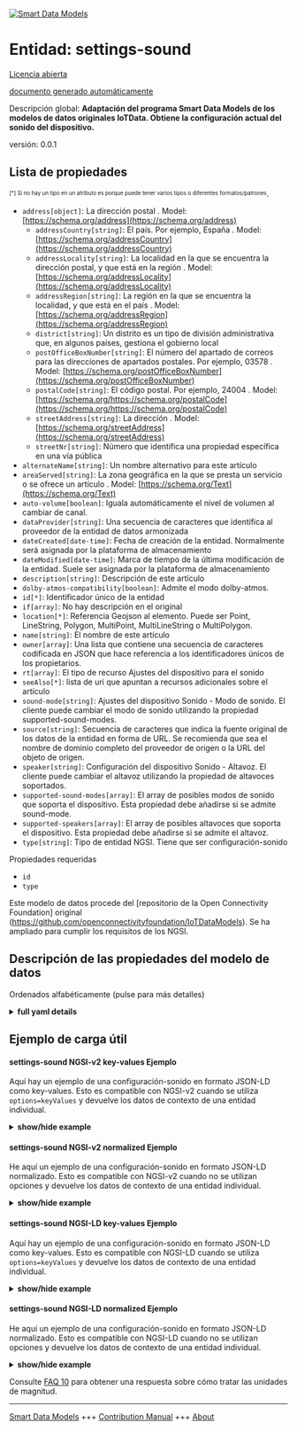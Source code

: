 <!-- 10-Header -->    
[![Smart Data Models](https://smartdatamodels.org/wp-content/uploads/2022/01/SmartDataModels_logo.png "Logo")](https://smartdatamodels.org)    
Entidad: settings-sound    
=======================<!-- /10-Header -->    
<!-- 15-License -->    
[Licencia abierta](https://github.com/smart-data-models//dataModel.OCF/blob/master/settings-sound/LICENSE.md)    
[documento generado automáticamente](https://docs.google.com/presentation/d/e/2PACX-1vTs-Ng5dIAwkg91oTTUdt8ua7woBXhPnwavZ0FxgR8BsAI_Ek3C5q97Nd94HS8KhP-r_quD4H0fgyt3/pub?start=false&loop=false&delayms=3000#slide=id.gb715ace035_0_60)    
<!-- /15-License -->    
<!-- 20-Description -->    
Descripción global: **Adaptación del programa Smart Data Models de los modelos de datos originales IoTData. Obtiene la configuración actual del sonido del dispositivo.**    
versión: 0.0.1    
<!-- /20-Description -->    
<!-- 30-PropertiesList -->    
## Lista de propiedades    
<sup><sub>[*] Si no hay un tipo en un atributo es porque puede tener varios tipos o diferentes formatos/patrones</sub></sup>.    
- `address[object]`: La dirección postal  . Model: [https://schema.org/address](https://schema.org/address)	- `addressCountry[string]`: El país. Por ejemplo, España  . Model: [https://schema.org/addressCountry](https://schema.org/addressCountry)    
	- `addressLocality[string]`: La localidad en la que se encuentra la dirección postal, y que está en la región  . Model: [https://schema.org/addressLocality](https://schema.org/addressLocality)    
	- `addressRegion[string]`: La región en la que se encuentra la localidad, y que está en el país  . Model: [https://schema.org/addressRegion](https://schema.org/addressRegion)    
	- `district[string]`: Un distrito es un tipo de división administrativa que, en algunos países, gestiona el gobierno local      
	- `postOfficeBoxNumber[string]`: El número del apartado de correos para las direcciones de apartados postales. Por ejemplo, 03578  . Model: [https://schema.org/postOfficeBoxNumber](https://schema.org/postOfficeBoxNumber)    
	- `postalCode[string]`: El código postal. Por ejemplo, 24004  . Model: [https://schema.org/https://schema.org/postalCode](https://schema.org/https://schema.org/postalCode)    
	- `streetAddress[string]`: La dirección  . Model: [https://schema.org/streetAddress](https://schema.org/streetAddress)    
	- `streetNr[string]`: Número que identifica una propiedad específica en una vía pública      
- `alternateName[string]`: Un nombre alternativo para este artículo  - `areaServed[string]`: La zona geográfica en la que se presta un servicio o se ofrece un artículo  . Model: [https://schema.org/Text](https://schema.org/Text)- `auto-volume[boolean]`: Iguala automáticamente el nivel de volumen al cambiar de canal.  - `dataProvider[string]`: Una secuencia de caracteres que identifica al proveedor de la entidad de datos armonizada  - `dateCreated[date-time]`: Fecha de creación de la entidad. Normalmente será asignada por la plataforma de almacenamiento  - `dateModified[date-time]`: Marca de tiempo de la última modificación de la entidad. Suele ser asignada por la plataforma de almacenamiento  - `description[string]`: Descripción de este artículo  - `dolby-atmos-compatibility[boolean]`: Admite el modo dolby-atmos.  - `id[*]`: Identificador único de la entidad  - `if[array]`: No hay descripción en el original  - `location[*]`: Referencia Geojson al elemento. Puede ser Point, LineString, Polygon, MultiPoint, MultiLineString o MultiPolygon.  - `name[string]`: El nombre de este artículo  - `owner[array]`: Una lista que contiene una secuencia de caracteres codificada en JSON que hace referencia a los identificadores únicos de los propietarios.  - `rt[array]`: El tipo de recurso Ajustes del dispositivo para el sonido  - `seeAlso[*]`: lista de uri que apuntan a recursos adicionales sobre el artículo  - `sound-mode[string]`: Ajustes del dispositivo Sonido - Modo de sonido. El cliente puede cambiar el modo de sonido utilizando la propiedad supported-sound-modes.  - `source[string]`: Secuencia de caracteres que indica la fuente original de los datos de la entidad en forma de URL. Se recomienda que sea el nombre de dominio completo del proveedor de origen o la URL del objeto de origen.  - `speaker[string]`: Configuración del dispositivo Sonido - Altavoz. El cliente puede cambiar el altavoz utilizando la propiedad de altavoces soportados.  - `supported-sound-modes[array]`: El array de posibles modos de sonido que soporta el dispositivo. Esta propiedad debe añadirse si se admite sound-mode.  - `supported-speakers[array]`: El array de posibles altavoces que soporta el dispositivo. Esta propiedad debe añadirse si se admite el altavoz.  - `type[string]`: Tipo de entidad NGSI. Tiene que ser configuración-sonido  <!-- /30-PropertiesList -->    
<!-- 35-RequiredProperties -->    
Propiedades requeridas    
- `id`  - `type`  <!-- /35-RequiredProperties -->    
<!-- 40-RequiredProperties -->    
Este modelo de datos procede del [repositorio de la Open Connectivity Foundation] original (https://github.com/openconnectivityfoundation/IoTDataModels). Se ha ampliado para cumplir los requisitos de los NGSI.    
<!-- /40-RequiredProperties -->    
<!-- 50-DataModelHeader -->    
## Descripción de las propiedades del modelo de datos    
Ordenados alfabéticamente (pulse para más detalles)    
<!-- /50-DataModelHeader -->    
<!-- 60-ModelYaml -->    
<details><summary><strong>full yaml details</strong></summary>      
```yaml    
settings-sound:      
  description: Smart Data Models Program adaptation of the original IoTData data Models. Gets current device sound settings.      
  properties:      
    address:      
      description: The mailing address      
      properties:      
        addressCountry:      
          description: 'The country. For example, Spain'      
          type: string      
          x-ngsi:      
            model: https://schema.org/addressCountry      
            type: Property      
        addressLocality:      
          description: 'The locality in which the street address is, and which is in the region'      
          type: string      
          x-ngsi:      
            model: https://schema.org/addressLocality      
            type: Property      
        addressRegion:      
          description: 'The region in which the locality is, and which is in the country'      
          type: string      
          x-ngsi:      
            model: https://schema.org/addressRegion      
            type: Property      
        district:      
          description: 'A district is a type of administrative division that, in some countries, is managed by the local government'      
          type: string      
          x-ngsi:      
            type: Property      
        postOfficeBoxNumber:      
          description: 'The post office box number for PO box addresses. For example, 03578'      
          type: string      
          x-ngsi:      
            model: https://schema.org/postOfficeBoxNumber      
            type: Property      
        postalCode:      
          description: 'The postal code. For example, 24004'      
          type: string      
          x-ngsi:      
            model: https://schema.org/https://schema.org/postalCode      
            type: Property      
        streetAddress:      
          description: The street address      
          type: string      
          x-ngsi:      
            model: https://schema.org/streetAddress      
            type: Property      
        streetNr:      
          description: Number identifying a specific property on a public street      
          type: string      
          x-ngsi:      
            type: Property      
      type: object      
      x-ngsi:      
        model: https://schema.org/address      
        type: Property      
    alternateName:      
      description: An alternative name for this item      
      type: string      
      x-ngsi:      
        type: Property      
    areaServed:      
      description: The geographic area where a service or offered item is provided      
      type: string      
      x-ngsi:      
        model: https://schema.org/Text      
        type: Property      
    auto-volume:      
      description: Automatically equalizes the volume level when switching to antother channel.      
      type: boolean      
      x-ngsi:      
        type: Property      
    dataProvider:      
      description: A sequence of characters identifying the provider of the harmonised data entity      
      type: string      
      x-ngsi:      
        type: Property      
    dateCreated:      
      description: Entity creation timestamp. This will usually be allocated by the storage platform      
      format: date-time      
      type: string      
      x-ngsi:      
        type: Property      
    dateModified:      
      description: Timestamp of the last modification of the entity. This will usually be allocated by the storage platform      
      format: date-time      
      type: string      
      x-ngsi:      
        type: Property      
    description:      
      description: A description of this item      
      type: string      
      x-ngsi:      
        type: Property      
    dolby-atmos-compatibility:      
      description: Supports dolby-atmos mode.      
      type: boolean      
      x-ngsi:      
        type: Property      
    id:      
      anyOf:      
        - description: Identifier format of any NGSI entity      
          maxLength: 256      
          minLength: 1      
          pattern: ^[\w\-\.\{\}\$\+\*\[\]`|~^@!,:\\]+$      
          type: string      
          x-ngsi:      
            type: Property      
        - description: Identifier format of any NGSI entity      
          format: uri      
          type: string      
          x-ngsi:      
            type: Property      
      description: Unique identifier of the entity      
      x-ngsi:      
        type: Property      
    if:      
      description: No description is available in the original      
      items:      
        enum:      
          - oic.if.rw      
          - oic.if.baseline      
        type: string      
      minItems: 2      
      readOnly: true      
      type: array      
      uniqueItems: true      
      x-ngsi:      
        type: Property      
    location:      
      description: 'Geojson reference to the item. It can be Point, LineString, Polygon, MultiPoint, MultiLineString or MultiPolygon'      
      oneOf:      
        - description: Geojson reference to the item. Point      
          properties:      
            bbox:      
              items:      
                type: number      
              minItems: 4      
              type: array      
            coordinates:      
              items:      
                type: number      
              minItems: 2      
              type: array      
            type:      
              enum:      
                - Point      
              type: string      
          required:      
            - type      
            - coordinates      
          title: GeoJSON Point      
          type: object      
          x-ngsi:      
            type: GeoProperty      
        - description: Geojson reference to the item. LineString      
          properties:      
            bbox:      
              items:      
                type: number      
              minItems: 4      
              type: array      
            coordinates:      
              items:      
                items:      
                  type: number      
                minItems: 2      
                type: array      
              minItems: 2      
              type: array      
            type:      
              enum:      
                - LineString      
              type: string      
          required:      
            - type      
            - coordinates      
          title: GeoJSON LineString      
          type: object      
          x-ngsi:      
            type: GeoProperty      
        - description: Geojson reference to the item. Polygon      
          properties:      
            bbox:      
              items:      
                type: number      
              minItems: 4      
              type: array      
            coordinates:      
              items:      
                items:      
                  items:      
                    type: number      
                  minItems: 2      
                  type: array      
                minItems: 4      
                type: array      
              type: array      
            type:      
              enum:      
                - Polygon      
              type: string      
          required:      
            - type      
            - coordinates      
          title: GeoJSON Polygon      
          type: object      
          x-ngsi:      
            type: GeoProperty      
        - description: Geojson reference to the item. MultiPoint      
          properties:      
            bbox:      
              items:      
                type: number      
              minItems: 4      
              type: array      
            coordinates:      
              items:      
                items:      
                  type: number      
                minItems: 2      
                type: array      
              type: array      
            type:      
              enum:      
                - MultiPoint      
              type: string      
          required:      
            - type      
            - coordinates      
          title: GeoJSON MultiPoint      
          type: object      
          x-ngsi:      
            type: GeoProperty      
        - description: Geojson reference to the item. MultiLineString      
          properties:      
            bbox:      
              items:      
                type: number      
              minItems: 4      
              type: array      
            coordinates:      
              items:      
                items:      
                  items:      
                    type: number      
                  minItems: 2      
                  type: array      
                minItems: 2      
                type: array      
              type: array      
            type:      
              enum:      
                - MultiLineString      
              type: string      
          required:      
            - type      
            - coordinates      
          title: GeoJSON MultiLineString      
          type: object      
          x-ngsi:      
            type: GeoProperty      
        - description: Geojson reference to the item. MultiLineString      
          properties:      
            bbox:      
              items:      
                type: number      
              minItems: 4      
              type: array      
            coordinates:      
              items:      
                items:      
                  items:      
                    items:      
                      type: number      
                    minItems: 2      
                    type: array      
                  minItems: 4      
                  type: array      
                type: array      
              type: array      
            type:      
              enum:      
                - MultiPolygon      
              type: string      
          required:      
            - type      
            - coordinates      
          title: GeoJSON MultiPolygon      
          type: object      
          x-ngsi:      
            type: GeoProperty      
      x-ngsi:      
        type: GeoProperty      
    name:      
      description: The name of this item      
      type: string      
      x-ngsi:      
        type: Property      
    owner:      
      description: A List containing a JSON encoded sequence of characters referencing the unique Ids of the owner(s)      
      items:      
        anyOf:      
          - description: Identifier format of any NGSI entity      
            maxLength: 256      
            minLength: 1      
            pattern: ^[\w\-\.\{\}\$\+\*\[\]`|~^@!,:\\]+$      
            type: string      
            x-ngsi:      
              type: Property      
          - description: Identifier format of any NGSI entity      
            format: uri      
            type: string      
            x-ngsi:      
              type: Property      
        description: Unique identifier of the entity      
        x-ngsi:      
          type: Property      
      type: array      
      x-ngsi:      
        type: Property      
    rt:      
      description: The Resource Type of Device Settings for sound      
      items:      
        enum:      
          - oic.r.settings.sound      
        type: string      
      minItems: 1      
      readOnly: true      
      type: array      
      uniqueItems: true      
      x-ngsi:      
        type: Property      
    seeAlso:      
      description: list of uri pointing to additional resources about the item      
      oneOf:      
        - items:      
            format: uri      
            type: string      
          minItems: 1      
          type: array      
        - format: uri      
          type: string      
      x-ngsi:      
        type: Property      
    sound-mode:      
      description: Device Settings Sound - Sound Mode. Client can change sound-mode using supported-sound-modes property.      
      type: string      
      x-ngsi:      
        type: Property      
    source:      
      description: 'A sequence of characters giving the original source of the entity data as a URL. Recommended to be the fully qualified domain name of the source provider, or the URL to the source object'      
      type: string      
      x-ngsi:      
        type: Property      
    speaker:      
      description: Device Settings Sound - Speaker. Client can change speaker using supported-speakers property.      
      type: string      
      x-ngsi:      
        type: Property      
    supported-sound-modes:      
      description: The array of possible sound modes the device supports. This property should be added if sound-mode is supported.      
      items:      
        type: string      
      minItems: 1      
      readOnly: true      
      type: array      
      x-ngsi:      
        type: Property      
    supported-speakers:      
      description: The array of possible speakers the device supports. This property should be added if speaker is supported.      
      items:      
        type: string      
      minItems: 1      
      readOnly: true      
      type: array      
      x-ngsi:      
        type: Property      
    type:      
      description: NGSI entity type. It has to be settings-sound      
      enum:      
        - settings-sound      
      type: string      
      x-ngsi:      
        type: Property      
  required:      
    - id      
    - type      
  type: object      
  x-derived-from: https://github.com/OpenInterConnect/IoTDataModels/blob/master/settings-soundResURI.swagger.json      
  x-disclaimer: 'Redistribution and use in source and binary forms, with or without modification, are permitted  provided that the license conditions are met. Copyleft (c) 2022 Contributors to Smart Data Models Program'      
  x-license-url: https://github.com/smart-data-models/dataModel.OCF/blob/master/settings-sound/LICENSE.md      
  x-model-schema: https://smart-data-models.github.io/dataModel.IoTDataModels/settings-sound/schema.json      
  x-model-tags: OCF      
  x-version: 0.0.1      
```    
</details>      
<!-- /60-ModelYaml -->    
<!-- 70-MiddleNotes -->    
<!-- /70-MiddleNotes -->    
<!-- 80-Examples -->    
## Ejemplo de carga útil    
#### settings-sound NGSI-v2 key-values Ejemplo    
Aquí hay un ejemplo de una configuración-sonido en formato JSON-LD como key-values. Esto es compatible con NGSI-v2 cuando se utiliza `options=keyValues` y devuelve los datos de contexto de una entidad individual.    
<details><summary><strong>show/hide example</strong></summary>      
```json  
{  
  "id": "urn:ngsi-ld:settings-sound:id:FEOR:54068496",  
  "dateCreated": "1980-08-26T09:43:11Z",  
  "dateModified": "2006-05-19T00:55:48Z",  
  "source": "Important position share care same sea. Argue internatio",  
  "name": "Authority within mouth work shoulder. Tree news seem black all police.",  
  "alternateName": "Daughter media increase half behind decide leave. Customer modern prevent weight kitchen where recent perhaps.",  
  "description": "Give continue almost foreign skill same eye. Clear heavy house use food.",  
  "dataProvider": "Order bar garden make population. Particularly end down career well agent kitchen country. Military he choice character.",  
  "owner": [  
    "urn:ngsi-ld:settings-sound:items:ASBD:54571276",  
    "urn:ngsi-ld:settings-sound:items:GAGW:59069925"  
  ],  
  "seeAlso": [  
    "urn:ngsi-ld:settings-sound:items:EDDJ:79167522"  
  ],  
  "location": {  
    "type": "Point",  
    "coordinates": [  
      53.9771575,  
      -164.350245  
    ]  
  },  
  "address": {  
    "streetAddress": "By health walk production television happen. Strategy everybody fall reason so. Space city within and bit reveal gas.",  
    "addressLocality": "South minute friend. Buy finish yet say class.",  
    "addressRegion": "National half way enter. Single redu",  
    "addressCountry": "Throughout send share room PM tell. Music",  
    "postalCode": "Front southern each class act can. Least discover involve maybe.",  
    "postOfficeBoxNumber": "Since hot spring only president manage whole. Suggest item find moment else you recently ready.",  
    "streetNr": "Occur a white recognize attack political. Sell difficult these gun.",  
    "district": "Seek career green p"  
  },  
  "areaServed": "Budget",  
  "rt": [  
    "oic.r.settings.sound"  
  ],  
  "if": [  
    "oic.if.baseline",  
    "oic.if.rw"  
  ],  
  "speaker": "Long great expert Democrat visit for later. Floor world serious case light product.",  
  "supported-speakers": [  
    "Degree between number theory western real. Very data election sell of stay style."  
  ],  
  "sound-mode": "Make production within authority.",  
  "supported-sound-modes": [  
    "Stand bed little month car suffer. Soon summer bit. Certain final trouble you however reflect skill activity. Wonder trouble "  
  ],  
  "auto-volume": true,  
  "dolby-atmos-compatibility": false,  
  "type": "settings-sound"  
}  
```  
</details>    
#### settings-sound NGSI-v2 normalized Ejemplo    
He aquí un ejemplo de una configuración-sonido en formato JSON-LD normalizado. Esto es compatible con NGSI-v2 cuando no se utilizan opciones y devuelve los datos de contexto de una entidad individual.    
<details><summary><strong>show/hide example</strong></summary>      
```json  
{  
  "id": "urn:ngsi-ld:settings-sound:id:FEOR:54068496",  
  "dateCreated": {  
    "type": "DateTime",  
    "value": "1980-08-26T09:43:11Z"  
  },  
  "dateModified": {  
    "type": "DateTime",  
    "value": "2006-05-19T00:55:48Z"  
  },  
  "source": {  
    "type": "Text",  
    "value": "Important position share care same sea. Argue internatio"  
  },  
  "name": {  
    "type": "Text",  
    "value": "Authority within mouth work shoulder. Tree news seem black all police."  
  },  
  "alternateName": {  
    "type": "Text",  
    "value": "Daughter media increase half behind decide leave. Customer modern prevent weight kitchen where recent perhaps."  
  },  
  "description": {  
    "type": "Text",  
    "value": "Give continue almost foreign skill same eye. Clear heavy house use food."  
  },  
  "dataProvider": {  
    "type": "Text",  
    "value": "Order bar garden make population. Particularly end down career well agent kitchen country. Military he choice character."  
  },  
  "owner": {  
    "type": "StructuredValue",  
    "value": [  
      "urn:ngsi-ld:settings-sound:items:ASBD:54571276",  
      "urn:ngsi-ld:settings-sound:items:GAGW:59069925"  
    ]  
  },  
  "seeAlso": {  
    "type": "StructuredValue",  
    "value": [  
      "urn:ngsi-ld:settings-sound:items:EDDJ:79167522"  
    ]  
  },  
  "location": {  
    "type": "geo:json",  
    "value": {  
      "type": "Point",  
      "coordinates": [  
        53.9771575,  
        -164.350245  
      ]  
    }  
  },  
  "address": {  
    "type": "StructuredValue",  
    "value": {  
      "streetAddress": "By health walk production television happen. Strategy everybody fall reason so. Space city within and bit reveal gas.",  
      "addressLocality": "South minute friend. Buy finish yet say class.",  
      "addressRegion": "National half way enter. Single redu",  
      "addressCountry": "Throughout send share room PM tell. Music",  
      "postalCode": "Front southern each class act can. Least discover involve maybe.",  
      "postOfficeBoxNumber": "Since hot spring only president manage whole. Suggest item find moment else you recently ready.",  
      "streetNr": "Occur a white recognize attack political. Sell difficult these gun.",  
      "district": "Seek career green p"  
    }  
  },  
  "areaServed": {  
    "type": "Text",  
    "value": "Budget"  
  },  
  "rt": {  
    "type": "StructuredValue",  
    "value": [  
      "oic.r.settings.sound"  
    ]  
  },  
  "if": {  
    "type": "StructuredValue",  
    "value": [  
      "oic.if.baseline",  
      "oic.if.rw"  
    ]  
  },  
  "speaker": {  
    "type": "Text",  
    "value": "Long great expert Democrat visit for later. Floor world serious case light product."  
  },  
  "supported-speakers": {  
    "type": "StructuredValue",  
    "value": [  
      "Degree between number theory western real. Very data election sell of stay style."  
    ]  
  },  
  "sound-mode": {  
    "type": "Text",  
    "value": "Make production within authority."  
  },  
  "supported-sound-modes": {  
    "type": "StructuredValue",  
    "value": [  
      "Stand bed little month car suffer. Soon summer bit. Certain final trouble you however reflect skill activity. Wonder trouble "  
    ]  
  },  
  "auto-volume": {  
    "type": "Boolean",  
    "value": true  
  },  
  "dolby-atmos-compatibility": {  
    "type": "Boolean",  
    "value": false  
  },  
  "type": "settings-sound"  
}  
```  
</details>    
#### settings-sound NGSI-LD key-values Ejemplo    
Aquí hay un ejemplo de una configuración-sonido en formato JSON-LD como key-values. Esto es compatible con NGSI-LD cuando se utiliza `options=keyValues` y devuelve los datos de contexto de una entidad individual.    
<details><summary><strong>show/hide example</strong></summary>      
```json  
{  
  "id": "urn:ngsi-ld:settings-sound:id:FEOR:54068496",  
  "dateCreated": "1980-08-26T09:43:11Z",  
  "dateModified": "2006-05-19T00:55:48Z",  
  "source": "Important position share care same sea. Argue internatio",  
  "name": "Authority within mouth work shoulder. Tree news seem black all police.",  
  "alternateName": "Daughter media increase half behind decide leave. Customer modern prevent weight kitchen where recent perhaps.",  
  "description": "Give continue almost foreign skill same eye. Clear heavy house use food.",  
  "dataProvider": "Order bar garden make population. Particularly end down career well agent kitchen country. Military he choice character.",  
  "owner": [  
    "urn:ngsi-ld:settings-sound:items:ASBD:54571276",  
    "urn:ngsi-ld:settings-sound:items:GAGW:59069925"  
  ],  
  "seeAlso": [  
    "urn:ngsi-ld:settings-sound:items:EDDJ:79167522"  
  ],  
  "location": {  
    "type": "Point",  
    "coordinates": [  
      53.9771575,  
      -164.350245  
    ]  
  },  
  "address": {  
    "streetAddress": "By health walk production television happen. Strategy everybody fall reason so. Space city within and bit reveal gas.",  
    "addressLocality": "South minute friend. Buy finish yet say class.",  
    "addressRegion": "National half way enter. Single redu",  
    "addressCountry": "Throughout send share room PM tell. Music",  
    "postalCode": "Front southern each class act can. Least discover involve maybe.",  
    "postOfficeBoxNumber": "Since hot spring only president manage whole. Suggest item find moment else you recently ready.",  
    "streetNr": "Occur a white recognize attack political. Sell difficult these gun.",  
    "district": "Seek career green p"  
  },  
  "areaServed": "Budget",  
  "rt": [  
    "oic.r.settings.sound"  
  ],  
  "if": [  
    "oic.if.baseline",  
    "oic.if.rw"  
  ],  
  "speaker": "Long great expert Democrat visit for later. Floor world serious case light product.",  
  "supported-speakers": [  
    "Degree between number theory western real. Very data election sell of stay style."  
  ],  
  "sound-mode": "Make production within authority.",  
  "supported-sound-modes": [  
    "Stand bed little month car suffer. Soon summer bit. Certain final trouble you however reflect skill activity. Wonder trouble "  
  ],  
  "auto-volume": true,  
  "dolby-atmos-compatibility": false,  
  "type": "settings-sound",  
  "@context": [  
    "https://smartdatamodels.org/context.jsonld"  
  ]  
}  
```  
</details>    
#### settings-sound NGSI-LD normalized Ejemplo    
He aquí un ejemplo de una configuración-sonido en formato JSON-LD normalizado. Esto es compatible con NGSI-LD cuando no se utilizan opciones y devuelve los datos de contexto de una entidad individual.    
<details><summary><strong>show/hide example</strong></summary>      
```json  
{  
    "id": "urn:ngsi-ld:settings-sound:id:FEOR:54068496",  
    "dateCreated": {  
        "type": "Property",  
        "value": {  
            "@type": "DateTime",  
            "@value": "1980-08-26T09:43:11Z"  
        }  
    },  
    "dateModified": {  
        "type": "Property",  
        "value": {  
            "@type": "DateTime",  
            "@value": "2006-05-19T00:55:48Z"  
        }  
    },  
    "source": {  
        "type": "Property",  
        "value": "Important position share care same sea. Argue internatio"  
    },  
    "name": {  
        "type": "Property",  
        "value": "Authority within mouth work shoulder. Tree news seem black all police."  
    },  
    "alternateName": {  
        "type": "Property",  
        "value": "Daughter media increase half behind decide leave. Customer modern prevent weight kitchen where recent perhaps."  
    },  
    "description": {  
        "type": "Property",  
        "value": "Give continue almost foreign skill same eye. Clear heavy house use food."  
    },  
    "dataProvider": {  
        "type": "Property",  
        "value": "Order bar garden make population. Particularly end down career well agent kitchen country. Military he choice character."  
    },  
    "owner": {  
        "type": "Property",  
        "value": [  
            "urn:ngsi-ld:settings-sound:items:ASBD:54571276",  
            "urn:ngsi-ld:settings-sound:items:GAGW:59069925"  
        ]  
    },  
    "seeAlso": {  
        "type": "Property",  
        "value": [  
            "urn:ngsi-ld:settings-sound:items:EDDJ:79167522"  
        ]  
    },  
    "location": {  
        "type": "GeoProperty",  
        "value": {  
            "type": "Point",  
            "coordinates": [  
                53.9771575,  
                -164.350245  
            ]  
        }  
    },  
    "address": {  
        "type": "Property",  
        "value": {  
            "streetAddress": "By health walk production television happen. Strategy everybody fall reason so. Space city within and bit reveal gas.",  
            "addressLocality": "South minute friend. Buy finish yet say class.",  
            "addressRegion": "National half way enter. Single redu",  
            "addressCountry": "Throughout send share room PM tell. Music",  
            "postalCode": "Front southern each class act can. Least discover involve maybe.",  
            "postOfficeBoxNumber": "Since hot spring only president manage whole. Suggest item find moment else you recently ready.",  
            "streetNr": "Occur a white recognize attack political. Sell difficult these gun.",  
            "district": "Seek career green p"  
        }  
    },  
    "areaServed": {  
        "type": "Property",  
        "value": "Budget"  
    },  
    "rt": {  
        "type": "Property",  
        "value": [  
            "oic.r.settings.sound"  
        ]  
    },  
    "if": {  
        "type": "Property",  
        "value": [  
            "oic.if.baseline",  
            "oic.if.rw"  
        ]  
    },  
    "speaker": {  
        "type": "Property",  
        "value": "Long great expert Democrat visit for later. Floor world serious case light product."  
    },  
    "supported-speakers": {  
        "type": "Property",  
        "value": [  
            "Degree between number theory western real. Very data election sell of stay style."  
        ]  
    },  
    "sound-mode": {  
        "type": "Property",  
        "value": "Make production within authority."  
    },  
    "supported-sound-modes": {  
        "type": "Property",  
        "value": [  
            "Stand bed little month car suffer. Soon summer bit. Certain final trouble you however reflect skill activity. Wonder trouble "  
        ]  
    },  
    "auto-volume": {  
        "type": "Property",  
        "value": true  
    },  
    "dolby-atmos-compatibility": {  
        "type": "Property",  
        "value": false  
    },  
    "type": "settings-sound",  
    "@context": [  
        "https://smartdatamodels.org/context.jsonld"  
    ]  
}  
```  
</details><!-- /80-Examples -->    
<!-- 90-FooterNotes -->    
<!-- /90-FooterNotes -->    
<!-- 95-Units -->    
Consulte [FAQ 10](https://smartdatamodels.org/index.php/faqs/) para obtener una respuesta sobre cómo tratar las unidades de magnitud.    
<!-- /95-Units -->    
<!-- 97-LastFooter -->    
---    
[Smart Data Models](https://smartdatamodels.org) +++ [Contribution Manual](https://bit.ly/contribution_manual) +++ [About](https://bit.ly/Introduction_SDM)<!-- /97-LastFooter -->    

